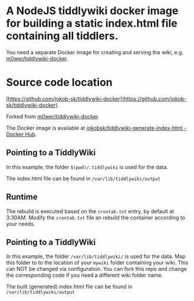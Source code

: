 # A NodeJS tiddlywiki docker image for building a static index.html file containing all tiddlers.

You need a separate Docker image for creating and serving the wiki, e.g. [m0wer/tiddlywiki-docker](https://github.com/m0wer/tiddlywiki-docker).

# Source code location

[https://github.com/jokob-sk/tiddlywiki-docker](https://github.com/jokob-sk/tiddlywiki-docker)

Forked from
[m0wer/tiddlywiki-docker](https://github.com/m0wer/tiddlywiki-docker).

The Docker image is available at [jokobsk/tiddlywiki-generate-index-html - Docker
Hub](https://registry.hub.docker.com/r/jokobsk/tiddlywiki-generate-index-html/).

## Pointing to a TiddlyWiki

In this example, the folder `$(pwd)/.tiddlywiki` is used for the data.

The index.html file can be found in `/var/lib/tiddlywiki/output`

## Runtime
The rebuild is executed based on the `crontab.txt` entry, by default at 3:30AM. Modify the `crontab.txt` file an rebuild the container according to your needs. 

## Pointing to a TiddlyWiki

In this example, the folder `/var/lib/tiddlywiki/` is used for the data. Map this folder to to the location of your `mywiki` folder containing your wiki. This can NOT be changed via configuration. You can fork this repo and change the corresponding code if you need a different wiki folder name. 

The built (generated) index.html file can be found in `/var/lib/tiddlywiki/output`
